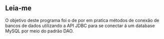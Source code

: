 <h2>Leia-me</h2>

O objetivo deste programa foi o de por em pratica métodos de conexão de bancos de dados utilizando a API JDBC para se conectar á um database MySQL por meio do padrão DAO.
